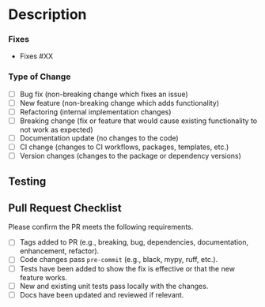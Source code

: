 <!---
    Please fill out the following template for the PR. Some parts may not
    apply to every PR type, so N/A can be used as necessary.
--->

# Description
<!--- Describe your changes in detail --->


### Fixes
<!--- List any issue numbers above that this PR addresses --->

- Fixes #XX

### Type of Change
<!--- Check which off the following types describe this PR --->

- [ ] Bug fix (non-breaking change which fixes an issue)
- [ ] New feature (non-breaking change which adds functionality)
- [ ] Refactoring (internal implementation changes)
- [ ] Breaking change (fix or feature that would cause existing functionality to not work as expected)
- [ ] Documentation update (no changes to the code)
- [ ] CI change (changes to CI workflows, packages, templates, etc.)
- [ ] Version changes (changes to the package or dependency versions)

## Testing
<!--- Please describe the test ran to verify changes --->


## Pull Request Checklist

Please confirm the PR meets the following requirements.
- [ ] Tags added to PR (e.g., breaking, bug, dependencies, documentation, enhancement, refactor).
- [ ] Code changes pass `pre-commit` (e.g., black, mypy, ruff, etc.).
- [ ] Tests have been added to show the fix is effective or that the new feature works.
- [ ] New and existing unit tests pass locally with the changes.
- [ ] Docs have been updated and reviewed if relevant.
